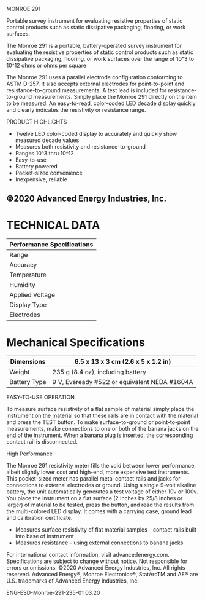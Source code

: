 MONROE 291

Portable survey instrument for evaluating resistive properties of static control products such as static dissipative packaging, flooring, or work surfaces.

The Monroe 291 is a portable, battery-operated survey instrument for evaluating the resistive properties of static control products such as static dissipative packaging, flooring, or work surfaces over the range of 10^3 to 10^12 ohms or ohms per square

The Monroe 291 uses a parallel electrode configuration conforming to ASTM D-257. It also accepts external electrodes for point-to-point and resistance-to-ground measurements. A test lead is included for resistance-to-ground measurements. Simply place the Monroe 291 directly on the item to be measured. An easy-to-read, color-coded LED decade display quickly and clearly indicates the resistivity or resistance range.

PRODUCT HIGHLIGHTS

- Twelve LED color-coded display to accurately and quickly show measured decade values
- Measures both resistivity and resistance-to-ground
- Ranges 10^3 thru 10^12
- Easy-to-use
- Battery powered
- Pocket-sized convenience
- Inexpensive, reliable

©2020 Advanced Energy Industries, Inc.
---
# TECHNICAL DATA

|Performance Specifications|
|---|
|Range|10 to 10 with LEDs for underrange and over-range|
|Accuracy|±1/2 decade|
|Temperature|0 to 40°C (32 to 104°F)|
|Humidity|10 to 75% RH|
|Applied Voltage|10 volts @ 103 to 105 100 volts @ 106 to 1012|
|Display Type|Multi-colored LEDs (green-conductive, yellow-dissipative and red-insulative)|
|Electrodes|Parallel bar type (jacks for external connections)|

# Mechanical Specifications

|Dimensions|6.5 x 13 x 3 cm (2.6 x 5 x 1.2 in)|
|---|---|
|Weight|235 g (8.4 oz), including battery|
|Battery Type|9 V, Eveready #522 or equivalent NEDA #1604A|

EASY-TO-USE OPERATION

To measure surface resistivity of a flat sample of material simply place the instrument on the material so that these rails are in contact with the material and press the TEST button. To make surface-to-ground or point-to-point measurements, make connections to one or both of the banana jacks on the end of the instrument. When a banana plug is inserted, the corresponding contact rail is disconnected.

High Performance

The Monroe 291 resistivity meter fills the void between lower performance, albeit slightly lower cost and high-end, more expensive test instruments. This pocket-sized meter has parallel metal contact rails and jacks for connections to external electrodes or ground. Using a single 9-volt alkaline battery, the unit automatically generates a test voltage of either 10v or 100v. You place the instrument on a flat surface (2 inches by 25/8 inches or larger) of material to be tested, press the button, and read the results from the multi-colored LED display. It comes with a carrying case, ground lead and calibration certificate.

- Measures surface resistivity of flat material samples – contact rails built into base of instrument
- Measures resistance – using external connections to banana jacks

For international contact information, visit advancedenergy.com. Specifications are subject to change without notice. Not responsible for errors or omissions. ©2020 Advanced Energy Industries, Inc. All rights reserved. Advanced Energy®, Monroe Electronics®, StatArcTM and AE® are U.S. trademarks of Advanced Energy Industries, Inc.

ENG-ESD-Monroe-291-235-01 03.20